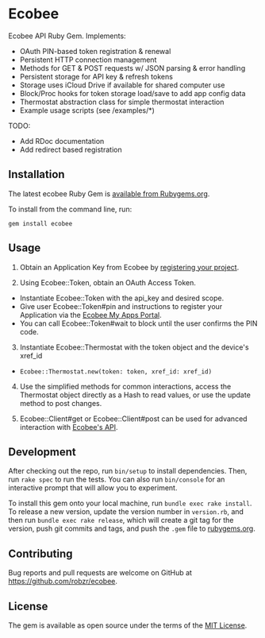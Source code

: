 # Ecobee

Ecobee API Ruby Gem.  Implements:
- OAuth PIN-based token registration & renewal
- Persistent HTTP connection management
- Methods for GET & POST requests w/ JSON parsing & error handling
- Persistent storage for API key & refresh tokens
- Storage uses iCloud Drive if available for shared computer use
- Block/Proc hooks for token storage load/save to add app config data
- Thermostat abstraction class for simple thermostat interaction
- Example usage scripts (see /examples/\*)

TODO:
- Add RDoc documentation
- Add redirect based registration

## Installation

The latest ecobee Ruby Gem is [available from Rubygems.org](https://rubygems.org/gems/ecobee).

To install from the command line, run:
```
gem install ecobee
```

## Usage

1. Obtain an Application Key from Ecobee by [registering your project](https://www.ecobee.com/developers).

2. Using Ecobee::Token, obtain an OAuth Access Token.
  - Instantiate Ecobee::Token with the api_key and desired scope.
  - Give user Ecobee::Token#pin and instructions to register your Application via the [Ecobee My Apps Portal](https://www.ecobee.com/consumerportal/index.html#/my-apps).
  - You can call Ecobee::Token#wait to block until the user confirms the PIN code.

3. Instantiate Ecobee::Thermostat with the token object and the device's xref_id
  - `Ecobee::Thermostat.new(token: token, xref_id: xref_id)`

4. Use the simplified methods for common interactions, access the Thermostat object directly as a Hash to read values, or use the update method to post changes.

5. Ecobee::Client#get or Ecobee::Client#post can be used for advanced interaction with [Ecobee's API](https://www.ecobee.com/home/developer/api/introduction/index.shtml).

## Development

After checking out the repo, run `bin/setup` to install dependencies. Then, run `rake spec` to run the tests. You can also run `bin/console` for an interactive prompt that will allow you to experiment.

To install this gem onto your local machine, run `bundle exec rake install`. To release a new version, update the version number in `version.rb`, and then run `bundle exec rake release`, which will create a git tag for the version, push git commits and tags, and push the `.gem` file to [rubygems.org](https://rubygems.org).

## Contributing

Bug reports and pull requests are welcome on GitHub at https://github.com/robzr/ecobee.

## License

The gem is available as open source under the terms of the [MIT License](http://opensource.org/licenses/MIT).
